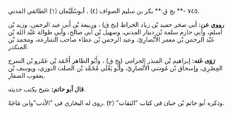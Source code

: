 ٧٤٥ -** بخ ق:** بكر بن سليم الصواف (٤) ، أبوسُلَيْمان (١) الطائفي المدني.

**رووي عن:** أبي صخر حميد بْن زياد الخراط (بخ ق) ، وربيعة بْن أَبي عبد الرحمن، وزيد بْن أسلم، وأبي حازم سلمة بْن دينار المدني، وسهيل بْن أَبي صالح، وأبي طوالة عَبْد الله بْن عَبْد الرحمن بْن معمر الأَنْصارِيّ، وعبد الرحمن بْن عطاء صاحب الشارعة، ومحمد بْن المنكدر.

**رَوَى عَنه:** إبراهيم بْن المنذر الحرامي (بخ ق) ، وأَبُو الطاهر أَحْمَد بْن عَمْرو بْن السرح المِصْرِي، وإسحاق بْن مُوسَى الأَنْصارِيّ، وأَبُو يَعْلَى مُحَمَّد بْن الصلت التوزي، ويوسف بْن يعقوب الصفار.

**قال أبو حاتم:** شيخ يكتب حديثه.

وذكره أبو حاتم بْن حبان في كتاب "الثقات" (٢) .روى له البخاري في "الأدب"وابن مَاجَهْ.